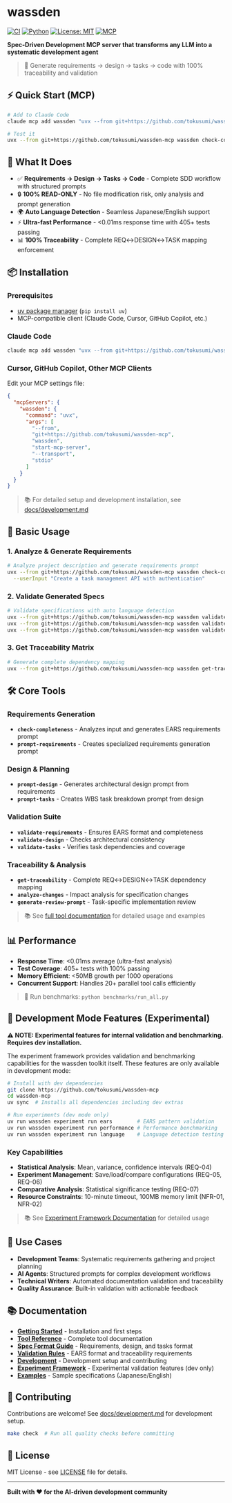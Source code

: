 # wassden

[![CI](https://github.com/tokusumi/wassden-mcp/actions/workflows/ci.yml/badge.svg)](https://github.com/tokusumi/wassden-mcp/actions/workflows/ci.yml)
[![Python](https://img.shields.io/badge/python-3.12%2B-blue)](https://www.python.org/)
[![License: MIT](https://img.shields.io/badge/License-MIT-yellow.svg)](https://opensource.org/licenses/MIT)
[![MCP](https://img.shields.io/badge/MCP-Compatible-green)](https://modelcontextprotocol.io/)

**Spec-Driven Development MCP server that transforms any LLM into a systematic development agent**

> 🚀 Generate requirements → design → tasks → code with 100% traceability and validation

## ⚡ Quick Start (MCP)

```bash
# Add to Claude Code
claude mcp add wassden "uvx --from git+https://github.com/tokusumi/wassden-mcp wassden start-mcp-server --transport stdio"

# Test it
uvx --from git+https://github.com/tokusumi/wassden-mcp wassden check-completeness --userInput "Create a TODO app"
```

## 🎯 What It Does

- ✅ **Requirements → Design → Tasks → Code** - Complete SDD workflow with structured prompts
- 🔒 **100% READ-ONLY** - No file modification risk, only analysis and prompt generation
- 🌍 **Auto Language Detection** - Seamless Japanese/English support
- ⚡ **Ultra-fast Performance** - <0.01ms response time with 405+ tests passing
- 📊 **100% Traceability** - Complete REQ↔DESIGN↔TASK mapping enforcement

## 📦 Installation

### Prerequisites
- [uv package manager](https://docs.astral.sh/uv/getting-started/installation/) (`pip install uv`)
- MCP-compatible client (Claude Code, Cursor, GitHub Copilot, etc.)

### Claude Code
```bash
claude mcp add wassden "uvx --from git+https://github.com/tokusumi/wassden-mcp wassden start-mcp-server --transport stdio"
```

### Cursor, GitHub Copilot, Other MCP Clients
Edit your MCP settings file:
```json
{
  "mcpServers": {
    "wassden": {
      "command": "uvx",
      "args": [
        "--from",
        "git+https://github.com/tokusumi/wassden-mcp",
        "wassden",
        "start-mcp-server",
        "--transport",
        "stdio"
      ]
    }
  }
}
```

> 📚 For detailed setup and development installation, see [docs/development.md](docs/development.md)

## 🚀 Basic Usage

### 1. Analyze & Generate Requirements

```bash
# Analyze project description and generate requirements prompt
uvx --from git+https://github.com/tokusumi/wassden-mcp wassden check-completeness \
  --userInput "Create a task management API with authentication"
```

### 2. Validate Generated Specs

```bash
# Validate specifications with auto language detection
uvx --from git+https://github.com/tokusumi/wassden-mcp wassden validate-requirements specs/my-feature/requirements.md
uvx --from git+https://github.com/tokusumi/wassden-mcp wassden validate-design specs/my-feature/design.md  
uvx --from git+https://github.com/tokusumi/wassden-mcp wassden validate-tasks specs/my-feature/tasks.md
```

### 3. Get Traceability Matrix

```bash
# Generate complete dependency mapping
uvx --from git+https://github.com/tokusumi/wassden-mcp wassden get-traceability
```

## 🛠️ Core Tools

### Requirements Generation
- **`check-completeness`** - Analyzes input and generates EARS requirements prompt
- **`prompt-requirements`** - Creates specialized requirements generation prompt

### Design & Planning  
- **`prompt-design`** - Generates architectural design prompt from requirements
- **`prompt-tasks`** - Creates WBS task breakdown prompt from design

### Validation Suite
- **`validate-requirements`** - Ensures EARS format and completeness
- **`validate-design`** - Checks architectural consistency
- **`validate-tasks`** - Verifies task dependencies and coverage

### Traceability & Analysis
- **`get-traceability`** - Complete REQ↔DESIGN↔TASK dependency mapping
- **`analyze-changes`** - Impact analysis for specification changes
- **`generate-review-prompt`** - Task-specific implementation review

> 📚 See [full tool documentation](docs/tools.md) for detailed usage and examples

## 📊 Performance

- **Response Time**: <0.01ms average (ultra-fast analysis)
- **Test Coverage**: 405+ tests with 100% passing
- **Memory Efficient**: <50MB growth per 1000 operations
- **Concurrent Support**: Handles 20+ parallel tool calls efficiently

> 🧪 Run benchmarks: `python benchmarks/run_all.py`

## 🧪 Development Mode Features (Experimental)

**⚠️ NOTE: Experimental features for internal validation and benchmarking. Requires dev installation.**

The experiment framework provides validation and benchmarking capabilities for the wassden toolkit itself. These features are only available in development mode:

```bash
# Install with dev dependencies
git clone https://github.com/tokusumi/wassden-mcp
cd wassden-mcp
uv sync  # Installs all dependencies including dev extras

# Run experiments (dev mode only)
uv run wassden experiment run ears        # EARS pattern validation
uv run wassden experiment run performance # Performance benchmarking  
uv run wassden experiment run language    # Language detection testing
```

### Key Capabilities

- **Statistical Analysis**: Mean, variance, confidence intervals (REQ-04)
- **Experiment Management**: Save/load/compare configurations (REQ-05, REQ-06)
- **Comparative Analysis**: Statistical significance testing (REQ-07)
- **Resource Constraints**: 10-minute timeout, 100MB memory limit (NFR-01, NFR-02)

> 📚 See [Experiment Framework Documentation](docs/experiment-framework.md) for detailed usage

## 🎯 Use Cases

- **Development Teams**: Systematic requirements gathering and project planning
- **AI Agents**: Structured prompts for complex development workflows
- **Technical Writers**: Automated documentation validation and traceability
- **Quality Assurance**: Built-in validation with actionable feedback

## 📚 Documentation

- **[Getting Started](docs/quickstart.md)** - Installation and first steps
- **[Tool Reference](docs/tools.md)** - Complete tool documentation
- **[Spec Format Guide](docs/spec-format.md)** - Requirements, design, and tasks format
- **[Validation Rules](docs/validation/)** - EARS format and traceability requirements
- **[Development](docs/development.md)** - Development setup and contributing
- **[Experiment Framework](docs/experiment-framework.md)** - Experimental validation features (dev only)
- **[Examples](docs/ja/spec-example/)** - Sample specifications (Japanese/English)

## 🤝 Contributing

Contributions are welcome! See [docs/development.md](docs/development.md) for development setup.

```bash
make check  # Run all quality checks before committing
```

## 📄 License

MIT License - see [LICENSE](LICENSE) file for details.

---

**Built with ❤️ for the AI-driven development community**